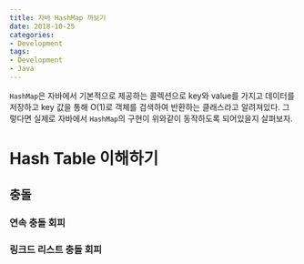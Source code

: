 ```yaml
---
title: 자바 HashMap 까보기
date: 2018-10-25
categories:
- Development
tags:
- Development
- Java
---
```


 `HashMap`은 자바에서 기본적으로 제공하는 콜렉션으로 key와 value를 가지고 데이터를 저장하고 key 값을 통해 O(1)로 객체를 검색하여 반환하는 클래스라고 알려져있다. 그렇다면 실제로 자바에서 `HashMap`의 구현이 위와같이 동작하도록 되어있을지 살펴보자.

# Hash Table 이해하기

## 충돌

### 연속 충돌 회피

### 링크드 리스트 충돌 회피

